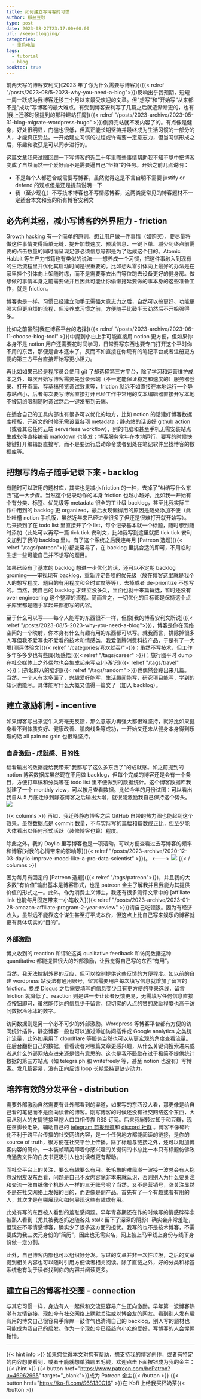 ```yaml
---
title: 如何建立写博客的习惯
author: 椒盐豆豉
type: post
date: 2023-08-27T23:17:00+00:00
url: /keep-blogging/
categories:
  - 重启电脑
tags:
  - tutorial
  - blog
booktoc: true
---
```


前两天写的博客安利文[《2023 年了你为什么需要写博客》]({{< relref "/posts/2023-08/5-2023-why-you-need-a-blog">}})反响出乎我预期，短短一周一跃成为我博客迁移三个月以来最受欢迎的文章。但”想写“和”开始写“从来都不是“成功”写博客的最大难点。有受到博客安利写了几篇之后就逐渐断更的，也有[我上迁移时候提到的那种建站狂魔]({{< relref "/posts/2023-archive/2023-05-31-blog-migrate-wordpress-hugo" >}})倒腾完站就不发内容了的。有点像是健身，好处很明显，门槛也很低，但真正能长期坚持并最终成为生活习惯的一部分的人，才能真正受益。一开始建立习惯的过程或许需要一定意志力，但当习惯形成之后，乐趣和收获是可以同步进行的。

这篇文章我来试图回顾一下写博客的近二十年里哪些事情帮助我不知不觉中把博客变成了自然而然一个爱好而不是需要逼自己“坚持”的任务。开始之前几点说明：
- 不是每个人都适合或需要写博客，虽然觉得这是不言自明不需要 justify or defend 的观点但是还是提前说明一下
- 我（至少现在）不写技术博客也不写情感博客，这两类挺常见的博客题材不一定适合本文和我的所有博客安利文

<!--more-->

## 必先利其器，减小写博客的外界阻力 - friction
Growth hacking 有一个简单的原则，想让用户做一件事情（如购买），要尽量将做这件事情变得简单无缝，提升加载速度、预填信息、一键下单、减少到终点前需要的点击数量的同时而呈现足够必须信息等都是为了达成这个目的。Atomic Habbit 等生产力书籍也有类似的说法——想养成一个习惯，把这件事融入到现有的生活流程里并优化其启动时间是很重要的。比如想从零引体向上最好的办法是在家里挂个引体向上架随时练，而不是需要穿衣出门等位跑去设备更好的健身房。做想做的事情本身之前需要做并且因此可能让你偷懒拖延要做的事本身的这些准备工作，就是 friction。

博客也是一样。习惯已经建立动手无需强大意志力之后，自然可以搞更好、功能更强大但更麻烦的流程，但没养成习惯之前，方便随手比鼓半天劲然后不开始强得多。

比如之前虽然[我在博客平台的选择]({{< relref "/posts/2023-archive/2023-06-11-choose-blog-tool" >}})中提到小白上手可能直接用 notion 更方便，但如果你本身不是 notion 用户还需要花时间学习，日常要写东西也要专门打开这个平时你不用的东西，那便是舍本逐末了，反而不如直接在你现有的笔记平台或者注册更方便的第三方平台直接开始写更小阻力。

再比如如果已经是程序员会使用 git 了却选择第三方平台，除了学习和运营维护成本之外，每次开始写博客需要先登录云端（不一定能保证稳定和速度的）服务器登录、打开页面、存草稿预览调试效果等，friction 就远不如直接在本地运行一个静态站点小，后者每次要写博客直接打开已经工作中常用的文本编辑器直接开写本地不被网络限制随时调试然后一键发布到云端。

在适合自己的工具内部也有很多可以优化的地方，比如 notion 的话建好博客数据库模版，开新文的时候无需设置各项 metadata；静态站的话设好 github action（或者其它任何云端 serverless workflow），别的电脑和甚至手机无需安装站点生成软件直接编辑 markdown 也能发；博客服务常年在本地运行，要写的时候快捷键打开编辑器直接写，而不是要运行启动命令或者到处在笔记软件里找博客的数据库等。

## 把想写的点子随手记录下来 - backlog
有随时可以取用的题材库，其实也是减小 friction 的一种，去掉了“纠结写什么东西”这一大步骤。当然这个记录动作的本身 friction 也越小越好。比如我一开始有个有分类、标签、优先级等 metadata 很全的工业级 backlog，甚至比我实际工作中用到的 backlog 更 organized，最后发现懒得用的原因是随处添加不便（此处吐槽 notion 手机版，虽然近年来已经进步很多了但还是很难打开就开始写）。后来换到了在 todo list 里直接开了个 list，每个记录基本就一个标题，随时想到随时添加（此处可以再写一篇 tick tick 安利文，比如我写到这里就把 tick tick 安利文加到了我的 backlog 里）。有了这个系统之后我连每月 [Patreon 选题]({{< relref "/tags/patreon">}})都变容易了，在 backlog 里挑合适的即可，不用临时生想一些可能自己并不想写的题目。

如果已经有了基本的 backlog 想进一步优化的话，还可以不定期 backlog groming——审视现有 backlog，重新评定各项的优先级（放在博客这里就是我个人的想写程度、题目的有用程度和合时宜度等等），去掉或者 de-prioritize 不想写的。当然，我自己的 backlog 才建立没多久，里面也就十来篇备选，暂时还没有 over engineering 这个整理的流程。简而言之，一切优化的目标都是保持这个点子库里都是随手拿起来都想写的内容。

至于什么可以写——每个人能写的东西很不一样，但像[我的博客安利文所说]({{< relref "/posts/2023-08/5-2023-why-you-need-a-blog">}})，博客是你在网络空间的一个映射，你本身有什么有趣有用的东西都可以写。就我而言，排除掉很多人写但我不爱写也不爱看的技术和情感类，我爱倒腾消费科技产品，于是有了一大堆[测评体验文]({{< relref "/categories/喜欢就买/">}})；虽然不写技术，但工作多年多多少也有些[职场感悟]({{< relref "/tags/career" >}})；旅行图平时 dump 在社交媒体上之外偶尔也会集成起来写点[小游记]({{< relref "/tags/travel" >}})；[杂起麻八的脑洞]({{< relref "/tags/random" >}})也偶然会蹦出来几篇。当然，一个人有太多面了，兴趣爱好能写，生活趣闻能写，研究项目能写，学到的知识也能写。具体能写什么大概又值得一篇文了（加入 backlog）。

## 建立激励机制 - incentive 
如果博客写出来泥牛入海毫无反馈，那么意志力再强大都很难坚持，就好比如果健身看不到体质变好、健康改善、肌肉线条等成功，一开始又还未从健身本身得到乐趣的话 all pain no gain 也很难坚持。

### 自身激励 - 成就感、目的性
翻看输出的数据能给我带来"我都写了这么多东西了”的成就感。如之前提到的 notion 博客数据库虽然现在不用做 backlog，但每个完成的博客还是会有一个条目，方便打草稿和分类等在 todo list 里不便做到的数据统计。这个博客数据库我就建了一个 monthly view，可以按月查看数据。比如今年的月份试图：可以看出我自从 5 月底迁移到静态博客之后输出大增，就很能激励我自己保持这个势头。
![](https://media.douchi.space/douchi/media_attachments/files/110/966/077/081/157/023/original/59abbfdb48dc4e44.png)

{{< columns >}}
再如，我迁移静态博客之后 GitHub 自带的热力图也能起到这个效果。虽然数据点是 commit 数量，不与实际写的篇幅和篇数成正比，但至少能大体看出以任何形式活跃（装修博客也算）程度。

除此之外，我的 Daylio 里写博客也是一项活动，可以方便查看过去写博客的频率和博客[对我的心情带来的影响等]({{< relref "/posts/2023-archive/2020-12-03-daylio-improve-mood-like-a-pro-data-scientist" >}})。
<--->
![](https://media.douchi.space/douchi/media_attachments/files/110/966/073/499/243/638/original/b30394eed03fb818.png)
{{< / columns >}}

因为每月有固定的 [Patreon 选题]({{< relref "/tags/patreon">}})，并且我的大多数“有价值”输出基本是博客形式，也是 patreon 金主了解我并且我能为其提供价值的形式之一。此外，作为消费主义博主，我还有很多测评文章中的 [affiliate link 也能每月固定带来一小笔收入]({{< relref "/posts/2023-archive/2023-01-28-amazon-affiliate-program-2-year-review" >}})请自己吃顿饭。因为有经济收入，虽然远不能靠这个谋生甚至打平成本价，但这点上比自己写来娱乐的博客就更有具体切实的“目的”。

### 外部激励
博文收到的 reaction 和评论这类 qualitative  feedback 和访问数据这种 quantitative 都能提供很大的外部激励，让我觉得自己写的东西“有用”。

当然，我无法控制外界的反应，但可以控制提供这些反馈的方便程度。如以前的自建 wordpress 站没法有通用账号，留言需要用户每次填写信息就增加了留言的 friction。换成 Disqus 之后需要填写的信息变少且有更方便的登录选线，留言 friction 就降低了。reaction 则是进一步让读者反馈更易，无需填写任何信息直接点按钮即可，虽然能传达的信息少于留言，但切实的人点的赞的激励程度也高于访问数据冷冰冰的数字。

访问数据则是另一个必不可少的外部激励。Wordpress 等博客平台都有方便的访问统计插件，静态博客一般也可以通过添加访问插件或 Google analytics 之类统计流量，此外如果用了 cloudflare 等服务当然也可以从更宏观的角度查看流量。在后台翻翻自己的数据，看看读者对哪篇文章更感兴趣，从什么关键词搜索进来或者从什么外部网站点进来还是很有意思的。这也是我不鼓励在过于极简不提供统计数据的第三方站点（如 telegra.ph 和 writefreely 等，甚至 notion 也没有）写博客。发几篇容易，没有正向反馈 loop 长期坚持更缺少动力。

## 培养有效的分发平台 - distribution
需要外部激励自然需要有让外部看到的渠道，如果写的东西没人看，那更像是给自己看的笔记而不是面向读者的博客。刚写博客的时候还没有社交网络这个东西，大家从别人的友情链接里挖人口口相传靠 RSS 订阅。后来我辗转过知乎和豆瓣，现在落脚长毛象，辅助自己的 [telegram 剪报频道](https://t.me/mtfront)和 [discord 社群](https://discord.gg/cESS4JpsdG) 。博客不像碎片化不利于跨平台传播的社交网络内容，是一个任何地方都能阅读的链接，是你的 source of truth，很方便在社交平台上传播。除了标题与链接之外，还可以附加博客内容的简介，一本装帧精美印着你感兴趣的关键词的书总比一本只有标题仿佛政府通告文件的白皮书更吸引人也对读者更有帮助。

而社交平台上的关注，要么有趣要么有用。长毛象的难民潮一波接一波总会有人抱怨没朋友没东西看，问题是自己不发内容除非本来就认识，否则别人为什么要关注和交流一张白纸像个机器人一样的三无账号呢？当然，又不是营销号，涨关注显然不是在社交网络上发帖的目的，而更像是副产品。首先有了一个有趣或者有用的人，其次才是在哪展现和如何展现这些有趣或有用。

此处有写的东西被人看到的羞耻感问题。早年青春期还在作的时候写的情感碎碎念被熟人看到（尤其被我爸妈追随各处 stalk 留下了深深的阴影）确实会非常羞耻，但现在不写情感博客，确实少了很多这方面的担忧。我写的也不是技术博客，不需要成为我三次元身份的“简历”，因此也无需实名，网上披上马甲线上身份与线下身份做一定分割。

此外，自己博客内部也可以组织好分发。写过的文章并非一次性垃圾，之后的文章提到相关内容也可以随时引用方便读者相关阅读。除了直链之外，好的分类和标签系统也有助于读者找到你的内容并阅读更多。

## 建立自己的博客社交圈 -  connection
与其它习惯一样，身边有人一起做和交流更容易产生正向激励。早年第一波博客热潮有友情链接，现如今有社交网络上默默关注或以博会友的网友。看到别人发有趣有用的博文自己很容易手痒痒一鼓作气也清清自己的 backlog，别人写的题材也可能成为我自己的启发。作为一个现如今已经趋向小众的爱好，写博客的人会惺惺相惜。

---

{{< hint info >}}
如果您觉得本文对您有帮助，想支持我的博客创作，或者有特定的内容想要看到，或者干脆就想单独聊五毛钱，欢迎点击下面按钮成为我的金主：
{{< /hint >}}
{{< button href="https://www.patreon.com/bePatron?u=46962965" target="_blank">}}成为 Patreon 金主{{< /button >}}
{{< button href="https://ko-fi.com/S6S130C16" >}}在 Kofi 上给我买杯奶茶{{< /button >}}